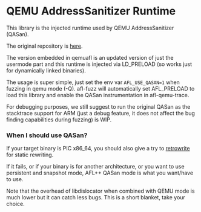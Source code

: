 # QEMU AddressSanitizer Runtime

This library is the injected runtime used by QEMU AddressSanitizer (QASan).

The original repository is [here](https://github.com/andreafioraldi/qasan).

The version embedded in qemuafl is an updated version of just the usermode part and this runtime is injected via LD_PRELOAD (so works just for dynamically linked binaries).

The usage is super simple, just set the env var `AFL_USE_QASAN=1` when fuzzing in qemu mode (-Q). afl-fuzz will automatically set AFL_PRELOAD to load this library and enable the QASan instrumentation in afl-qemu-trace.

For debugging purposes, we still suggest to run the original QASan as the stacktrace support for ARM (just a debug feature, it does not affect the bug finding capabilities during fuzzing) is WIP.

### When I should use QASan?

If your target binary is PIC x86_64, you should also give a try to [retrowrite](https://github.com/HexHive/retrowrite) for static rewriting.

If it fails, or if your binary is for another architecture, or you want to use persistent and snapshot mode, AFL++ QASan mode is what you want/have to use.

Note that the overhead of libdislocator when combined with QEMU mode is much lower but it can catch less bugs. This is a short blanket, take your choice.
